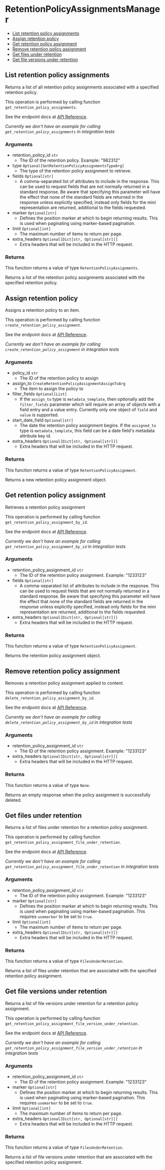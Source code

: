 # RetentionPolicyAssignmentsManager


- [List retention policy assignments](#list-retention-policy-assignments)
- [Assign retention policy](#assign-retention-policy)
- [Get retention policy assignment](#get-retention-policy-assignment)
- [Remove retention policy assignment](#remove-retention-policy-assignment)
- [Get files under retention](#get-files-under-retention)
- [Get file versions under retention](#get-file-versions-under-retention)

## List retention policy assignments

Returns a list of all retention policy assignments associated with a specified
retention policy.

This operation is performed by calling function `get_retention_policy_assignments`.

See the endpoint docs at
[API Reference](https://developer.box.com/reference/get-retention-policies-id-assignments/).

*Currently we don't have an example for calling `get_retention_policy_assignments` in integration tests*

### Arguments

- retention_policy_id `str`
  - The ID of the retention policy. Example: "982312"
- type `Optional[GetRetentionPolicyAssignmentsTypeArg]`
  - The type of the retention policy assignment to retrieve.
- fields `Optional[str]`
  - A comma-separated list of attributes to include in the response. This can be used to request fields that are not normally returned in a standard response.  Be aware that specifying this parameter will have the effect that none of the standard fields are returned in the response unless explicitly specified, instead only fields for the mini representation are returned, additional to the fields requested.
- marker `Optional[str]`
  - Defines the position marker at which to begin returning results. This is used when paginating using marker-based pagination.
- limit `Optional[int]`
  - The maximum number of items to return per page.
- extra_headers `Optional[Dict[str, Optional[str]]]`
  - Extra headers that will be included in the HTTP request.


### Returns

This function returns a value of type `RetentionPolicyAssignments`.

Returns a list of the retention policy assignments associated with the
specified retention policy.


## Assign retention policy

Assigns a retention policy to an item.

This operation is performed by calling function `create_retention_policy_assignment`.

See the endpoint docs at
[API Reference](https://developer.box.com/reference/post-retention-policy-assignments/).

*Currently we don't have an example for calling `create_retention_policy_assignment` in integration tests*

### Arguments

- policy_id `str`
  - The ID of the retention policy to assign
- assign_to `CreateRetentionPolicyAssignmentAssignToArg`
  - The item to assign the policy to
- filter_fields `Optional[List]`
  - If the `assign_to` type is `metadata_template`, then optionally add the `filter_fields` parameter which will require an array of objects with a field entry and a value entry. Currently only one object of `field` and `value` is supported.
- start_date_field `Optional[str]`
  - The date the retention policy assignment begins.  If the `assigned_to` type is `metadata_template`, this field can be a date field's metadata attribute key id.
- extra_headers `Optional[Dict[str, Optional[str]]]`
  - Extra headers that will be included in the HTTP request.


### Returns

This function returns a value of type `RetentionPolicyAssignment`.

Returns a new retention policy assignment object.


## Get retention policy assignment

Retrieves a retention policy assignment

This operation is performed by calling function `get_retention_policy_assignment_by_id`.

See the endpoint docs at
[API Reference](https://developer.box.com/reference/get-retention-policy-assignments-id/).

*Currently we don't have an example for calling `get_retention_policy_assignment_by_id` in integration tests*

### Arguments

- retention_policy_assignment_id `str`
  - The ID of the retention policy assignment. Example: "1233123"
- fields `Optional[str]`
  - A comma-separated list of attributes to include in the response. This can be used to request fields that are not normally returned in a standard response.  Be aware that specifying this parameter will have the effect that none of the standard fields are returned in the response unless explicitly specified, instead only fields for the mini representation are returned, additional to the fields requested.
- extra_headers `Optional[Dict[str, Optional[str]]]`
  - Extra headers that will be included in the HTTP request.


### Returns

This function returns a value of type `RetentionPolicyAssignment`.

Returns the retention policy assignment object.


## Remove retention policy assignment

Removes a retention policy assignment
applied to content.

This operation is performed by calling function `delete_retention_policy_assignment_by_id`.

See the endpoint docs at
[API Reference](https://developer.box.com/reference/delete-retention-policy-assignments-id/).

*Currently we don't have an example for calling `delete_retention_policy_assignment_by_id` in integration tests*

### Arguments

- retention_policy_assignment_id `str`
  - The ID of the retention policy assignment. Example: "1233123"
- extra_headers `Optional[Dict[str, Optional[str]]]`
  - Extra headers that will be included in the HTTP request.


### Returns

This function returns a value of type `None`.

Returns an empty response when the policy assignment
is successfully deleted.


## Get files under retention

Returns a list of files under retention for a retention policy assignment.

This operation is performed by calling function `get_retention_policy_assignment_file_under_retention`.

See the endpoint docs at
[API Reference](https://developer.box.com/reference/get-retention-policy-assignments-id-files-under-retention/).

*Currently we don't have an example for calling `get_retention_policy_assignment_file_under_retention` in integration tests*

### Arguments

- retention_policy_assignment_id `str`
  - The ID of the retention policy assignment. Example: "1233123"
- marker `Optional[str]`
  - Defines the position marker at which to begin returning results. This is used when paginating using marker-based pagination.  This requires `usemarker` to be set to `true`.
- limit `Optional[int]`
  - The maximum number of items to return per page.
- extra_headers `Optional[Dict[str, Optional[str]]]`
  - Extra headers that will be included in the HTTP request.


### Returns

This function returns a value of type `FilesUnderRetention`.

Returns a list of files under retention that are associated with the
specified retention policy assignment.


## Get file versions under retention

Returns a list of file versions under retention for a retention policy
assignment.

This operation is performed by calling function `get_retention_policy_assignment_file_version_under_retention`.

See the endpoint docs at
[API Reference](https://developer.box.com/reference/get-retention-policy-assignments-id-file-versions-under-retention/).

*Currently we don't have an example for calling `get_retention_policy_assignment_file_version_under_retention` in integration tests*

### Arguments

- retention_policy_assignment_id `str`
  - The ID of the retention policy assignment. Example: "1233123"
- marker `Optional[str]`
  - Defines the position marker at which to begin returning results. This is used when paginating using marker-based pagination.  This requires `usemarker` to be set to `true`.
- limit `Optional[int]`
  - The maximum number of items to return per page.
- extra_headers `Optional[Dict[str, Optional[str]]]`
  - Extra headers that will be included in the HTTP request.


### Returns

This function returns a value of type `FilesUnderRetention`.

Returns a list of file versions under retention that are associated with
the specified retention policy assignment.


